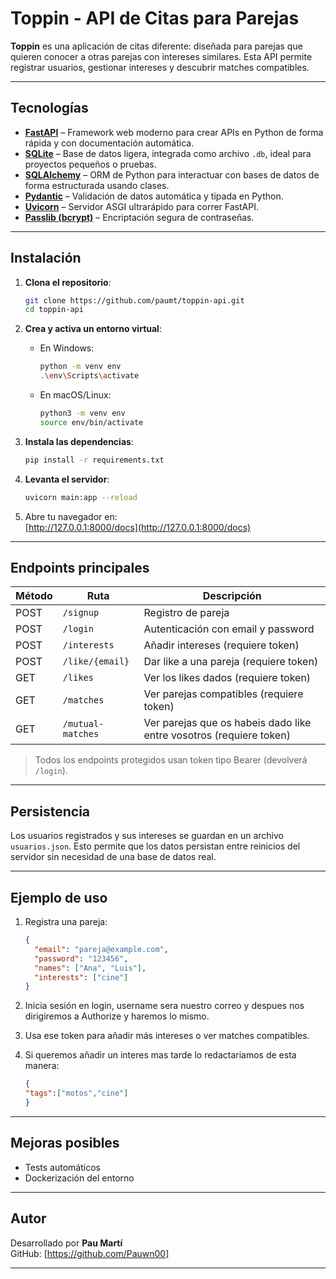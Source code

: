 
# Toppin - API de Citas para Parejas

**Toppin** es una aplicación de citas diferente: diseñada para parejas que quieren conocer a otras parejas con intereses similares. Esta API permite registrar usuarios, gestionar intereses y descubrir matches compatibles.

---

## Tecnologías

- **[FastAPI](https://fastapi.tiangolo.com/)** – Framework web moderno para crear APIs en Python de forma rápida y con documentación automática.
- **[SQLite](https://www.sqlite.org/index.html)** – Base de datos ligera, integrada como archivo `.db`, ideal para proyectos pequeños o pruebas.
- **[SQLAlchemy](https://www.sqlalchemy.org/)** – ORM de Python para interactuar con bases de datos de forma estructurada usando clases.
- **[Pydantic](https://docs.pydantic.dev/)** – Validación de datos automática y tipada en Python.
- **[Uvicorn](https://www.uvicorn.org/)** – Servidor ASGI ultrarápido para correr FastAPI.
- **[Passlib (bcrypt)](https://passlib.readthedocs.io/)** – Encriptación segura de contraseñas.

---

## Instalación

1. **Clona el repositorio**:
   ```bash
   git clone https://github.com/paumt/toppin-api.git
   cd toppin-api
   ```

2. **Crea y activa un entorno virtual**:

   - En Windows:
     ```bash
     python -m venv env
     .\env\Scripts\activate
     ```

   - En macOS/Linux:
     ```bash
     python3 -m venv env
     source env/bin/activate
     ```

3. **Instala las dependencias**:
   ```bash
   pip install -r requirements.txt
   ```

4. **Levanta el servidor**:
   ```bash
   uvicorn main:app --reload
   ```

5. Abre tu navegador en:  
    [http://127.0.0.1:8000/docs](http://127.0.0.1:8000/docs)

---

##  Endpoints principales

| Método | Ruta         | Descripción                                |
|--------|--------------|--------------------------------------------|
| POST   | `/signup`    | Registro de pareja                         |
| POST   | `/login`     | Autenticación con email y password         |
| POST   | `/interests` | Añadir intereses (requiere token)          |
| POST    | `/like/{email}`   | Dar like a una pareja (requiere token)   |
| GET    | `/likes`   | Ver los likes dados (requiere token)   |
| GET    | `/matches`   | Ver parejas compatibles (requiere token)   |
| GET    | `/mutual-matches`   | Ver parejas que os habeis dado like entre vosotros (requiere token)   |



> Todos los endpoints protegidos usan token tipo Bearer (devolverá `/login`).

---

##  Persistencia

Los usuarios registrados y sus intereses se guardan en un archivo `usuarios.json`. Esto permite que los datos persistan entre reinicios del servidor sin necesidad de una base de datos real.

---

##  Ejemplo de uso

1. Registra una pareja:
   ```json
   {
     "email": "pareja@example.com",
     "password": "123456",
     "names": ["Ana", "Luis"],
     "interests": ["cine"]
   }
   ```

2. Inicia sesión en login, username sera nuestro correo y despues nos dirigiremos a Authorize y haremos lo mismo.

3. Usa ese token para añadir más intereses o ver matches compatibles.

4. Si queremos añadir un interes mas tarde lo redactariamos de esta manera:

      ```json
   {
     "tags":["motos","cine"]
   }
   ```

---

## Mejoras posibles

- Tests automáticos
- Dockerización del entorno

---

## Autor

Desarrollado por **Pau Martí**  
GitHub: [https://github.com/Pauwn00]

---

